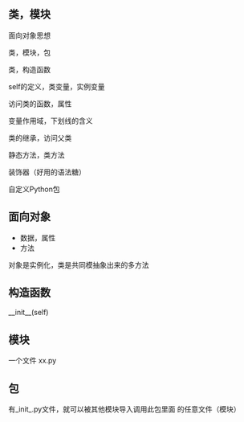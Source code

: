 ## 类，模块

面向对象思想

类，模块，包

类，构造函数

self的定义，类变量，实例变量

访问类的函数，属性

变量作用域，下划线的含义

类的继承，访问父类

静态方法，类方法

装饰器（好用的语法糖）

自定义Python包



## 面向对象

* 数据，属性
* 方法

对象是实例化，类是共同模抽象出来的多方法

## 构造函数

\_\_init\_\_\(self\)

## 模块

一个文件 xx.py

## 包

有_init_.py文件，就可以被其他模块导入调用此包里面 的任意文件（模块）













